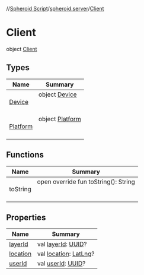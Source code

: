 //[Spheroid Script](../../index.md)/[spheroid.server](../index.md)/[Client](index.md)



# Client  
 object [Client](index.md)   


## Types  
  
|  Name|  Summary| 
|---|---|
| [Device](-device/index.md)| object [Device](-device/index.md)  <br><br><br>
| [Platform](-platform/index.md)| object [Platform](-platform/index.md)  <br><br><br>


## Functions  
  
|  Name|  Summary| 
|---|---|
| toString| open override fun toString(): String  <br><br><br>


## Properties  
  
|  Name|  Summary| 
|---|---|
| [layerId](index.md#spheroid.server/Client/layerId/#/PointingToDeclaration/)|  val [layerId](index.md#spheroid.server/Client/layerId/#/PointingToDeclaration/): [UUID](../../spheroid/-u-u-i-d/index.md)?   <br>
| [location](index.md#spheroid.server/Client/location/#/PointingToDeclaration/)|  val [location](index.md#spheroid.server/Client/location/#/PointingToDeclaration/): [LatLng](../../spheroid/-lat-lng/index.md)?   <br>
| [userId](index.md#spheroid.server/Client/userId/#/PointingToDeclaration/)|  val [userId](index.md#spheroid.server/Client/userId/#/PointingToDeclaration/): [UUID](../../spheroid/-u-u-i-d/index.md)?   <br>

